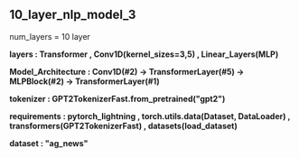 ## 10_layer_nlp_model_3

num_layers = 10 layer

__layers : Transformer , Conv1D(kernel_sizes=3,5) , Linear_Layers(MLP)__

__Model_Architecture : Conv1D(#2) -> TransformerLayer(#5) -> MLPBlock(#2) -> TransformerLayer(#1)__

__tokenizer : GPT2TokenizerFast.from_pretrained("gpt2")__

__requirements : pytorch_lightning , torch.utils.data(Dataset, DataLoader) , transformers(GPT2TokenizerFast) , datasets(load_dataset)__

__dataset : "ag_news"__
